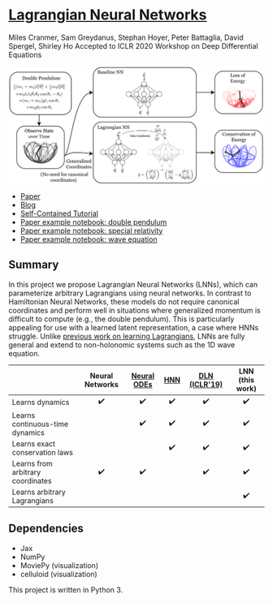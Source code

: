 [Lagrangian Neural Networks](https://arxiv.org/abs/2003.04630) 
=======
Miles Cranmer, Sam Greydanus, Stephan Hoyer, Peter Battaglia, David Spergel, Shirley Ho
Accepted to ICLR 2020 Workshop on Deep Differential Equations

![overall-idea.png](static/overall-idea.png)

* [Paper](https://arxiv.org/abs/2003.04630)
* [Blog](https://greydanus.github.io/2020/03/10/lagrangian-nns/)
* [Self-Contained Tutorial](https://colab.research.google.com/drive/1CSy-xfrnTX28p1difoTA8ulYw0zytJkq)
* [Paper example notebook: double pendulum](https://github.com/MilesCranmer/lagrangian_nns/blob/master/notebooks/DoublePendulum.ipynb)
* [Paper example notebook: special relativity](https://github.com/MilesCranmer/lagrangian_nns/blob/master/notebooks/SpecialRelativity.ipynb)
* [Paper example notebook: wave equation](https://github.com/MilesCranmer/lagrangian_nns/blob/master/notebooks/WaveEquation.ipynb)

Summary
--------

In this project we propose Lagrangian Neural Networks (LNNs), which can parameterize arbitrary Lagrangians using neural networks. In contrast to Hamiltonian Neural Networks, these models do not require canonical coordinates and perform well in situations where generalized momentum is difficult to compute (e.g., the double pendulum). This is particularly appealing for use with a learned latent representation, a case where HNNs struggle. Unlike [previous work on learning Lagrangians](https://arxiv.org/pdf/1907.04490.pdf), LNNs are fully general and extend to non-holonomic systems such as the 1D wave equation.

|	| Neural Networks  | [Neural ODEs](https://arxiv.org/abs/1806.07366) | [HNN](https://arxiv.org/abs/1906.01563)  | [DLN (ICLR'19)](https://arxiv.org/abs/1907.04490) | LNN (this work) |
| ------------- |:------------:| :------------:| :------------:| :------------:| :------------:|
| Learns dynamics | ✔️ | ✔️ | ✔️ | ✔️ | ✔️ |
| Learns continuous-time dynamics | | ✔️ | ✔️ | ✔️ | ✔️ |
| Learns exact conservation laws | | | ✔️ | ✔️ | ✔️ |
| Learns from arbitrary coordinates| ✔️ | ✔️ || ✔️ | ✔️ |
| Learns arbitrary Lagrangians | | |  | | ✔️ |




Dependencies
--------
 * Jax
 * NumPy
 * MoviePy (visualization)
 * celluloid (visualization)
 
This project is written in Python 3.
